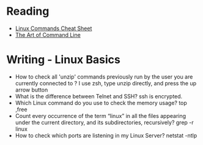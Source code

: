 # Reading

- [Linux Commands Cheat Sheet](https://www.linuxtrainingacademy.com/linux-commands-cheat-sheet/)
- [The Art of Command Line](https://github.com/jlevy/the-art-of-command-line)

# Writing - Linux Basics

- How to check all 'unzip' commands previously run by the user you are currently connected to ?
  I use zsh, type unzip directly, and press the up arrow button
- What is the difference between Telnet and SSH?
  ssh is encrypted.
- Which Linux command do you use to check the memory usage?
  top ,free
- Count every occurrence of the term “linux” in all the files appearing under the current directory, and its subdirectories, recursively?
  grep -r linux
- How to check which ports are listening in my Linux Server?
  netstat -ntlp
